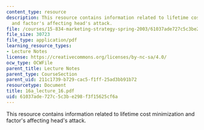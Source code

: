 ```yaml
---
content_type: resource
description: This resource contains information related to lifetime cost minimization
  and factor's affecting head's attack.
file: /courses/15-834-marketing-strategy-spring-2003/61037ade727c5c3be298f3f15625cf6a_16a_lecture_16.pdf
file_size: 30723
file_type: application/pdf
learning_resource_types:
- Lecture Notes
license: https://creativecommons.org/licenses/by-nc-sa/4.0/
ocw_type: OCWFile
parent_title: Lecture Notes
parent_type: CourseSection
parent_uid: 211c1739-b729-cac5-f1ff-25ad3bb91b72
resourcetype: Document
title: 16a_lecture_16.pdf
uid: 61037ade-727c-5c3b-e298-f3f15625cf6a
---
```

This resource contains information related to lifetime cost minimization and factor's affecting head's attack.